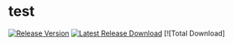 # test
[![Release Version](https://img.shields.io/github/release/AskQi/test.svg)](https://github.com/AskQi/test/releases/latest) [![Latest Release Download](https://img.shields.io/github/downloads/AskQi/test/latest/total.svg)](https://github.com/AskQi/test/releases/latest) [![Total Download]
